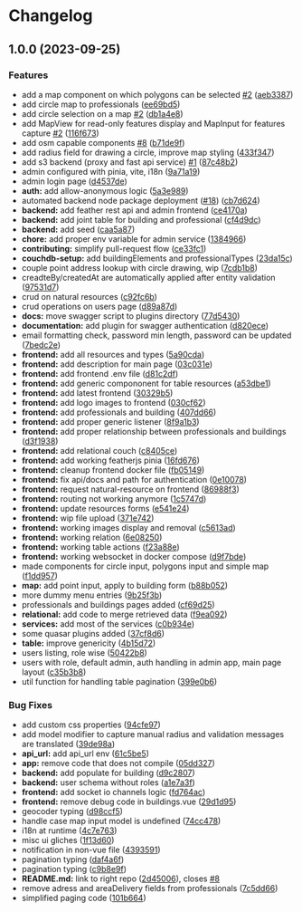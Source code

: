 # Changelog

## 1.0.0 (2023-09-25)


### Features

* add a map component on which polygons can be selected [#2](https://github.com/EPFL-ENAC/ALICE-ETHZ-AREMA/issues/2) ([aeb3387](https://github.com/EPFL-ENAC/ALICE-ETHZ-AREMA/commit/aeb33879b068ee81827279faa51b4491dbca3c63))
* add circle map to professionals ([ee69bd5](https://github.com/EPFL-ENAC/ALICE-ETHZ-AREMA/commit/ee69bd5136271ac7e70b667687b3e7183f1772be))
* add circle selection on a map [#2](https://github.com/EPFL-ENAC/ALICE-ETHZ-AREMA/issues/2) ([db1a4e8](https://github.com/EPFL-ENAC/ALICE-ETHZ-AREMA/commit/db1a4e8ac131a6a3bdf613c1677bf02f731ce263))
* add MapView for read-only features display and MapInput for features capture [#2](https://github.com/EPFL-ENAC/ALICE-ETHZ-AREMA/issues/2) ([116f673](https://github.com/EPFL-ENAC/ALICE-ETHZ-AREMA/commit/116f6731f5007d219ed9cd414e385073ef84bc7c))
* add osm capable components [#8](https://github.com/EPFL-ENAC/ALICE-ETHZ-AREMA/issues/8) ([b71de9f](https://github.com/EPFL-ENAC/ALICE-ETHZ-AREMA/commit/b71de9fc134ad62af159fb5dc0c006e91b656137))
* add radius field for drawing a circle, improve map styling ([433f347](https://github.com/EPFL-ENAC/ALICE-ETHZ-AREMA/commit/433f34723cd5a03a891acfc58e5a856478d0a6e2))
* add s3 backend (proxy and fast api service) [#1](https://github.com/EPFL-ENAC/ALICE-ETHZ-AREMA/issues/1) ([87c48b2](https://github.com/EPFL-ENAC/ALICE-ETHZ-AREMA/commit/87c48b29ee0ddbe140cf6c2135834031a799cc93))
* admin configured with pinia, vite, i18n ([9a71a19](https://github.com/EPFL-ENAC/ALICE-ETHZ-AREMA/commit/9a71a19094d70e7b75919d4cd4fb69a61cd33730))
* admin login page ([d4537de](https://github.com/EPFL-ENAC/ALICE-ETHZ-AREMA/commit/d4537ded5c06f83bf10c8ed36c8a47b52dd0dcf8))
* **auth:** add allow-anonymous logic ([5a3e989](https://github.com/EPFL-ENAC/ALICE-ETHZ-AREMA/commit/5a3e989e7f5d61e8e58c416c273efe5b10fe027b))
* automated backend node package deployment ([#18](https://github.com/EPFL-ENAC/ALICE-ETHZ-AREMA/issues/18)) ([cb7d624](https://github.com/EPFL-ENAC/ALICE-ETHZ-AREMA/commit/cb7d624d0a5ebbf164b9cd58290ae2837c167f57))
* **backend:** add feather rest api and admin frontend ([ce4170a](https://github.com/EPFL-ENAC/ALICE-ETHZ-AREMA/commit/ce4170a3886e2b2a0890a20b030e24ba2c94dd0c))
* **backend:** add joint table for building and professional ([cf4d9dc](https://github.com/EPFL-ENAC/ALICE-ETHZ-AREMA/commit/cf4d9dcbe6e5d627cbe898774df1e838934e466e))
* **backend:** add seed ([caa5a87](https://github.com/EPFL-ENAC/ALICE-ETHZ-AREMA/commit/caa5a87fdb48c711d1562513cbd69b9aa408d0c7))
* **chore:** add proper env variable for admin service ([1384966](https://github.com/EPFL-ENAC/ALICE-ETHZ-AREMA/commit/138496662bde3861c1922ec4158c60502c379a33))
* **contributing:** simplify pull-request flow ([ce33fc1](https://github.com/EPFL-ENAC/ALICE-ETHZ-AREMA/commit/ce33fc1439d1b885566d6bd51e4ec4ebf04e5ab2))
* **couchdb-setup:** add buildingElements and professionalTypes ([23da15c](https://github.com/EPFL-ENAC/ALICE-ETHZ-AREMA/commit/23da15c5e99f6ab59d8e57718b31ec4dd128e9e1))
* couple point address lookup with circle drawing, wip ([7cdb1b8](https://github.com/EPFL-ENAC/ALICE-ETHZ-AREMA/commit/7cdb1b84fe244f29dffe4fda3c5af7f2a447ea0b))
* creadteBy/createdAt are automatically applied after entity validation ([97531d7](https://github.com/EPFL-ENAC/ALICE-ETHZ-AREMA/commit/97531d71f39ca0149f10d1bf64a2be94175ab7f4))
* crud on natural resources ([c92fc6b](https://github.com/EPFL-ENAC/ALICE-ETHZ-AREMA/commit/c92fc6b9a070ede99d62671fda90b684245640ef))
* crud operations on users page ([d89a87d](https://github.com/EPFL-ENAC/ALICE-ETHZ-AREMA/commit/d89a87d448dd990c6451496e4e04f9df8d3c8e43))
* **docs:** move swagger script to plugins directory ([77d5430](https://github.com/EPFL-ENAC/ALICE-ETHZ-AREMA/commit/77d543042b64f7cf562c8584392e61e0c631aec6))
* **documentation:** add plugin for swagger authentication ([d820ece](https://github.com/EPFL-ENAC/ALICE-ETHZ-AREMA/commit/d820ece380f4683230b302639f4504c18116b697))
* email formatting check, password min length, password can be updated ([7bedc2e](https://github.com/EPFL-ENAC/ALICE-ETHZ-AREMA/commit/7bedc2e3b373fc7b78a0105388efc8558f5e69ac))
* **frontend:** add all resources and types ([5a90cda](https://github.com/EPFL-ENAC/ALICE-ETHZ-AREMA/commit/5a90cda6395069484bc7588987f90aa362e350a9))
* **frontend:** add description for main page ([03c031e](https://github.com/EPFL-ENAC/ALICE-ETHZ-AREMA/commit/03c031e13c4663fd904f69a3540a8b14978186be))
* **frontend:** add frontend .env file ([d81c2df](https://github.com/EPFL-ENAC/ALICE-ETHZ-AREMA/commit/d81c2df107210f43685580678728b6d6326a40db))
* **frontend:** add generic compononent for table resources ([a53dbe1](https://github.com/EPFL-ENAC/ALICE-ETHZ-AREMA/commit/a53dbe113db760fc346509508761a68acebc85fa))
* **frontend:** add latest frontend ([30329b5](https://github.com/EPFL-ENAC/ALICE-ETHZ-AREMA/commit/30329b53b33d81f0834969d2124dd6ad12f8f0cd))
* **frontend:** add logo images to frontend ([030cf62](https://github.com/EPFL-ENAC/ALICE-ETHZ-AREMA/commit/030cf62a3c0a28bd7f4f103326d8f68b59271ee9))
* **frontend:** add professionals and building ([407dd66](https://github.com/EPFL-ENAC/ALICE-ETHZ-AREMA/commit/407dd667088e2a62cfd1b5a098cb2951d421c132))
* **frontend:** add proper generic listener ([8f9a1b3](https://github.com/EPFL-ENAC/ALICE-ETHZ-AREMA/commit/8f9a1b3b59e64ad18b64cc377a1f8791165df22e))
* **frontend:** add proper relationship between professionals and buildings ([d3f1938](https://github.com/EPFL-ENAC/ALICE-ETHZ-AREMA/commit/d3f193875ce7b573005849756c6e26d5bfcada9b))
* **frontend:** add relational couch ([c8405ce](https://github.com/EPFL-ENAC/ALICE-ETHZ-AREMA/commit/c8405ce520e2f00582104205750387a986e0498e))
* **frontend:** add working featherjs pinia ([16fd676](https://github.com/EPFL-ENAC/ALICE-ETHZ-AREMA/commit/16fd676da47698c3a6f1008d69f21e6ab2bd628f))
* **frontend:** cleanup frontend docker file ([fb05149](https://github.com/EPFL-ENAC/ALICE-ETHZ-AREMA/commit/fb051494e80a2c3ffa36a67eec87754ac15f2815))
* **frontend:** fix api/docs and path for authentication ([0e10078](https://github.com/EPFL-ENAC/ALICE-ETHZ-AREMA/commit/0e10078d8da7cfedd3fc7eb5d04982b6e965f70a))
* **frontend:** request natural-resource on frontend ([86988f3](https://github.com/EPFL-ENAC/ALICE-ETHZ-AREMA/commit/86988f30f3f85e16af122cd6404f7b69aca47c7e))
* **frontend:** routing not working anymore ([1c5747d](https://github.com/EPFL-ENAC/ALICE-ETHZ-AREMA/commit/1c5747d4b712aeeba2ee4be7f9690e77b7567b10))
* **frontend:** update resources forms ([e541e24](https://github.com/EPFL-ENAC/ALICE-ETHZ-AREMA/commit/e541e24e0fb28ac24687b663f5d584a4c6a77caf))
* **frontend:** wip file upload ([371e742](https://github.com/EPFL-ENAC/ALICE-ETHZ-AREMA/commit/371e742c6d9c448cdbd3ed92b553904d268df783))
* **frontend:** working images display and removal ([c5613ad](https://github.com/EPFL-ENAC/ALICE-ETHZ-AREMA/commit/c5613adfd6aaede73ae914f33e20bbbad6b15468))
* **frontend:** working relation ([6e08250](https://github.com/EPFL-ENAC/ALICE-ETHZ-AREMA/commit/6e0825076be26275dede65f856e9dc0d683e33a4))
* **frontend:** working table actions ([f23a88e](https://github.com/EPFL-ENAC/ALICE-ETHZ-AREMA/commit/f23a88ec68bf7249a401777041c2b451103821be))
* **frontend:** working websocket in docker compose ([d9f7bde](https://github.com/EPFL-ENAC/ALICE-ETHZ-AREMA/commit/d9f7bdebda521a46c2d23555ea7f33e9633aa540))
* made components for circle input, polygons input and simple map ([f1dd957](https://github.com/EPFL-ENAC/ALICE-ETHZ-AREMA/commit/f1dd9570e24d1fc3a1f16f3eaa3f6034d51e8444))
* **map:** add point input, apply to building form ([b88b052](https://github.com/EPFL-ENAC/ALICE-ETHZ-AREMA/commit/b88b052ae119e3117e89668b63df4a7a89604f1c))
* more dummy menu entries ([9b25f3b](https://github.com/EPFL-ENAC/ALICE-ETHZ-AREMA/commit/9b25f3bff7090acdb70ebdec846bbc5fbbfb732b))
* professionals and buildings pages added ([cf69d25](https://github.com/EPFL-ENAC/ALICE-ETHZ-AREMA/commit/cf69d2572690f42518739924296cd6e9fadd83c6))
* **relational:** add code to merge retrieved data ([f9ea092](https://github.com/EPFL-ENAC/ALICE-ETHZ-AREMA/commit/f9ea0921b8ff44e12b27624089357eaf61bb543a))
* **services:** add most of the services ([c0b934e](https://github.com/EPFL-ENAC/ALICE-ETHZ-AREMA/commit/c0b934e98c4e0e40537fb38b9e7b58edccf0c955))
* some quasar plugins added ([37cf8d6](https://github.com/EPFL-ENAC/ALICE-ETHZ-AREMA/commit/37cf8d613903b753a91637c470dbf7ac10921b30))
* **table:** improve genericity ([4b15d72](https://github.com/EPFL-ENAC/ALICE-ETHZ-AREMA/commit/4b15d726f8e15f883377cb8687e8aebc690b888f))
* users listing, role wise ([50422b8](https://github.com/EPFL-ENAC/ALICE-ETHZ-AREMA/commit/50422b8d66b52b51d703b06bf85289b420070d3a))
* users with role, default admin, auth handling in admin app, main page layout ([c35b3b8](https://github.com/EPFL-ENAC/ALICE-ETHZ-AREMA/commit/c35b3b8e29f63235bfec4368b2c60d693b6de02f))
* util function for handling table pagination ([399e0b6](https://github.com/EPFL-ENAC/ALICE-ETHZ-AREMA/commit/399e0b6ad8dc71e7a10e2db00ed237894d7b4395))


### Bug Fixes

* add custom css properties ([94cfe97](https://github.com/EPFL-ENAC/ALICE-ETHZ-AREMA/commit/94cfe97148edd88920561fd14fec0eaf6982dbca))
* add model modifier to capture manual radius and validation messages are translated ([39de98a](https://github.com/EPFL-ENAC/ALICE-ETHZ-AREMA/commit/39de98ab931174201a75df3daa4b1ec26f532ff4))
* **api_url:** add api_url env ([61c5be5](https://github.com/EPFL-ENAC/ALICE-ETHZ-AREMA/commit/61c5be5fa12ba39a153c9099d706a8441a1ad5f9))
* **app:** remove code that does not compile ([05dd327](https://github.com/EPFL-ENAC/ALICE-ETHZ-AREMA/commit/05dd327394048438611cf0abf7e960abe50f962f))
* **backend:** add populate for building ([d9c2807](https://github.com/EPFL-ENAC/ALICE-ETHZ-AREMA/commit/d9c2807caad7201ba4eefbfb41bcb0ce6026a948))
* **backend:** user schema without roles ([a1e7a3f](https://github.com/EPFL-ENAC/ALICE-ETHZ-AREMA/commit/a1e7a3f82a4d29d241bd0d2048b2f8ce271535e5))
* **frontend:** add socket io channels logic ([fd764ac](https://github.com/EPFL-ENAC/ALICE-ETHZ-AREMA/commit/fd764ac90ffb63a4b2892211f46585be8ecc236c))
* **frontend:** remove debug code in buildings.vue ([29d1d95](https://github.com/EPFL-ENAC/ALICE-ETHZ-AREMA/commit/29d1d9596f3b37abb210b14e12acb21a459382af))
* geocoder typing ([d98ccf5](https://github.com/EPFL-ENAC/ALICE-ETHZ-AREMA/commit/d98ccf5c3c03f457c3c8731b12b2fe21c0c53ea1))
* handle case map input model is undefined ([74cc478](https://github.com/EPFL-ENAC/ALICE-ETHZ-AREMA/commit/74cc4789b883f6d27378611891ef176ef10c31ef))
* i18n at runtime ([4c7e763](https://github.com/EPFL-ENAC/ALICE-ETHZ-AREMA/commit/4c7e76392b925da865230ae15fa6e912e018e212))
* misc ui gliches ([1f13d60](https://github.com/EPFL-ENAC/ALICE-ETHZ-AREMA/commit/1f13d60fd7c6c56c47a760aea9c257974f14a42a))
* notification in non-vue file ([4393591](https://github.com/EPFL-ENAC/ALICE-ETHZ-AREMA/commit/4393591dd7116f142eb3198897c83af2a9dcb106))
* pagination typing ([daf4a6f](https://github.com/EPFL-ENAC/ALICE-ETHZ-AREMA/commit/daf4a6f6f8bdd46789603d4f34fcd1a5d93ed9cf))
* pagination typing ([c9b8e9f](https://github.com/EPFL-ENAC/ALICE-ETHZ-AREMA/commit/c9b8e9f2ea244f4e71e4fbf9f7140d35c17a7c9b))
* **README.md:** link to right repo ([2d45006](https://github.com/EPFL-ENAC/ALICE-ETHZ-AREMA/commit/2d45006d82c298a82dee7394391ee835b11cda9b)), closes [#8](https://github.com/EPFL-ENAC/ALICE-ETHZ-AREMA/issues/8)
* remove adress and areaDelivery fields from professionals ([7c5dd66](https://github.com/EPFL-ENAC/ALICE-ETHZ-AREMA/commit/7c5dd66d2eea3a23b28b1e3b2b343c05050bb7de))
* simplified paging code ([101b664](https://github.com/EPFL-ENAC/ALICE-ETHZ-AREMA/commit/101b6644947c17d9ece34acde0c6fcdabcd71bb0))
